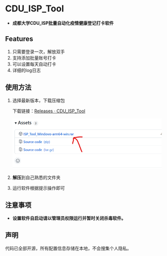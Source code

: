 # CDU_ISP_Tool
- **成都大学CDU_ISP批量自动化疫情健康登记打卡软件**



## Features

1. 只需要登录一次，解放双手
2. 支持添加批量账号打卡
3. 可以设置每天自动打卡
4. 详细的log日志



## 使用方法

1. 选择最新版本，下载压缩包

    下载链接：[Releases · CDU_ISP_Tool](https://github.com/Doraemonkeys/CDU_ISP_Tool/releases)

   ![](https://raw.githubusercontent.com/Doraemonkeys/picture/master/%E5%B1%8F%E5%B9%95%E6%88%AA%E5%9B%BE%202022-08-18%20030702.png)

2. **解压**到自己熟悉的文件夹

3. 运行软件根据提示操作即可



## 注意事项



- **设置软件自启动请以管理员权限运行并暂时关闭杀毒软件。**





## 声明



代码已全部开源，所有配置信息存储在本地，不会搜集个人隐私。

